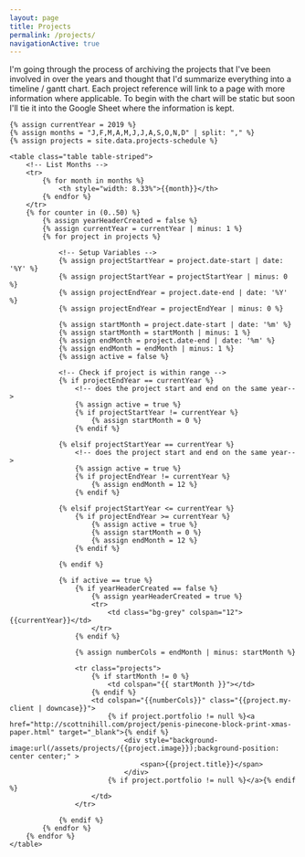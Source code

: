 ```yaml
---
layout: page
title: Projects
permalink: /projects/
navigationActive: true
---
```


I'm going through the process of archiving the projects that I've been involved in over the years and thought that I'd summarize everything into a timeline / gantt chart. Each project reference will link to a page with more information where applicable. To begin with the chart will be static but soon I'll tie it into the Google Sheet where the information is kept. 


<div class="projects-schedule">

	{% assign currentYear = 2019 %}
	{% assign months = "J,F,M,A,M,J,J,A,S,O,N,D" | split: "," %}
	{% assign projects = site.data.projects-schedule %}

	<table class="table table-striped">
	  	<!-- List Months -->
	  	<tr>
			{% for month in months %}
				<th style="width: 8.33%">{{month}}</th>
			{% endfor %}
		</tr>
		{% for counter in (0..50) %}
			{% assign yearHeaderCreated = false %}
			{% assign currentYear = currentYear | minus: 1 %}
			{% for project in projects %}

				<!-- Setup Variables -->
				{% assign projectStartYear = project.date-start | date: '%Y' %}
				{% assign projectStartYear = projectStartYear | minus: 0 %}
				{% assign projectEndYear = project.date-end | date: '%Y' %}
				{% assign projectEndYear = projectEndYear | minus: 0 %}

				{% assign startMonth = project.date-start | date: '%m' %}
				{% assign startMonth = startMonth | minus: 1 %}
				{% assign endMonth = project.date-end | date: '%m' %}
				{% assign endMonth = endMonth | minus: 1 %}
				{% assign active = false %}

				<!-- Check if project is within range -->
				{% if projectEndYear == currentYear %}
					<!-- does the project start and end on the same year-->
					{% assign active = true %}
					{% if projectStartYear != currentYear %}
						{% assign startMonth = 0 %}
					{% endif %}
					
				{% elsif projectStartYear == currentYear %}
					<!-- does the project start and end on the same year-->
					{% assign active = true %}
					{% if projectEndYear != currentYear %}
						{% assign endMonth = 12 %}
					{% endif %}

				{% elsif projectStartYear <= currentYear %}
					{% if projectEndYear >= currentYear %}
						{% assign active = true %}
						{% assign startMonth = 0 %}
						{% assign endMonth = 12 %}
					{% endif %}
				
				{% endif %}

				{% if active == true %}
					{% if yearHeaderCreated == false %}
						{% assign yearHeaderCreated = true %}
						<tr>
							<td class="bg-grey" colspan="12">{{currentYear}}</td>
						</tr>
					{% endif %}

					{% assign numberCols = endMonth | minus: startMonth %}

					<tr class="projects">
						{% if startMonth != 0 %}
							<td colspan="{{ startMonth }}"></td>
						{% endif %}
						<td colspan="{{numberCols}}" class="{{project.my-client | downcase}}">
							{% if project.portfolio != null %}<a href="http://scottnihill.com/project/penis-pinecone-block-print-xmas-paper.html" target="_blank">{% endif %}
								<div style="background-image:url(/assets/projects/{{project.image}});background-position: center center;" >
									<span>{{project.title}}</span>
								</div>
							{% if project.portfolio != null %}</a>{% endif %}
						</td>
					</tr>

				{% endif %}
			{% endfor %}
		{% endfor %}
	</table>
</div>






